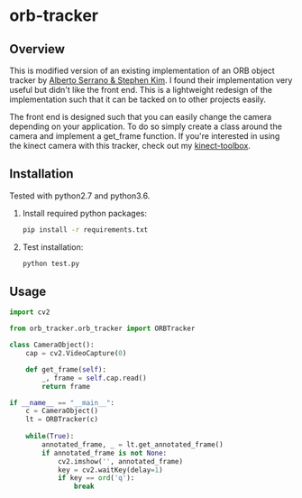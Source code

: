 # orb-tracker #

## Overview ##
This is modified version of an existing implementation of an ORB object tracker by [Alberto Serrano & Stephen Kim](https://github.com/ascalva/ORB-Object-Tracker). I found their implementation very useful but didn't like the front end. This is a lightweight redesign of the implementation such that it can be tacked on to other projects easily.

The front end is designed such that you can easily change the camera depending on your application. To do so simply create a class around the camera and implement a get_frame function. If you're interested in using the kinect camera with this tracker, check out my [kinect-toolbox](https://github.com/nikwl/kinect-toolbox). 

## Installation ##
Tested with python2.7 and python3.6.
1) Install required python packages:
     ```bash
     pip install -r requirements.txt
     ```
2) Test installation:
     ```bash
     python test.py
     ```

## Usage
```python
import cv2

from orb_tracker.orb_tracker import ORBTracker

class CameraObject():
    cap = cv2.VideoCapture(0)

    def get_frame(self):
        _, frame = self.cap.read()
        return frame

if __name__ == "__main__":
    c = CameraObject()
    lt = ORBTracker(c)
    
    while(True):
        annotated_frame, _ = lt.get_annotated_frame()
        if annotated_frame is not None:
            cv2.imshow('', annotated_frame)
            key = cv2.waitKey(delay=1)
            if key == ord('q'):
                break

```